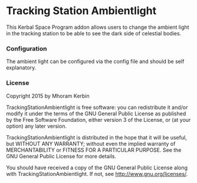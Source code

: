 Tracking Station Ambientlight
===

This Kerbal Space Program addon allows users to change the ambient
light in the tracking station to be able to see the dark side of
celestial bodies.

### Configuration

The ambient light can be configured via the config file and should be
self explanatory.

### License

Copyright 2015 by Mhoram Kerbin

TrackingStationAmbientlight is free software: you can redistribute it
and/or modify it under the terms of the GNU General Public License as
published by the Free Software Foundation, either version 3 of the
License, or (at your option) any later version.

TrackingStationAmbientlight is distributed in the hope that it will be
useful, but WITHOUT ANY WARRANTY; without even the implied warranty of
MERCHANTABILITY or FITNESS FOR A PARTICULAR PURPOSE.  See the GNU
General Public License for more details.

You should have received a copy of the GNU General Public License
along with TrackingStationAmbientlight.  If not, see
<http://www.gnu.org/licenses/>.
